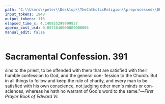 ```yaml
---
path: "C:\\Users\\peter\\Desktop\\TheCatholicReligion\\preprocessed\\00412.jpg"
input_tokens: 1948
output_tokens: 116
elapsed_time_s: 4.140855299999937
approx_cost_usd: 0.0075840000000000005
manual_edit: false
---
```

# Sacramental Confession. 391

sins to the priest, to be offended with them that are satisfied
with their humble confession to God, and the general con-
fession to the Church. But in all things to follow and keep
the rule of charity, and every man to be satisfied with his
own conscience, not judging other men's minds or con-
sciences, whereas he hath no warrant of God's word to the
same."—*First Prayer Book of Edward VI.*
